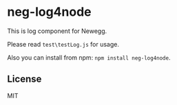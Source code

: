 neg-log4node
===================

This is log component for Newegg.

Please read ```test\testLog.js``` for usage.

Also you can install from npm: ```npm install neg-log4node```.

## License

MIT

